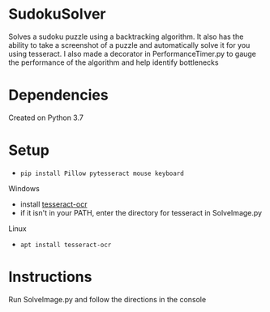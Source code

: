 # SudokuSolver
Solves a sudoku puzzle using a backtracking algorithm. It also has the ability to take a screenshot of a puzzle and automatically solve it for you using tesseract. I also made a decorator in PerformanceTimer.py to gauge the performance of the algorithm and help identify bottlenecks
# Dependencies
Created on Python 3.7


# Setup
- `pip install Pillow pytesseract mouse keyboard`

Windows
- install [tesseract-ocr](https://tesseract-ocr.github.io/tessdoc/Downloads.html)
- if it isn't in your PATH, enter the directory for tesseract in SolveImage.py 

Linux
- `apt install tesseract-ocr`
# Instructions
Run SolveImage.py and follow the directions in the console
